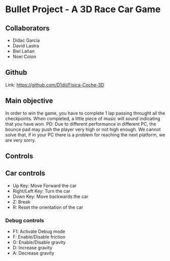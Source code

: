 # Bullet Project - A 3D Race Car Game

## Collaborators
- Dídac García 
- David Lastra
- Biel Lañan
- Noel Colon

## Github
Link: https://github.com/D1dii/Fisica-Coche-3D
## Main objective
In order to win the game, you have to complete 1 lap passing throught all the checkpoints. When completed, a little piece of music will sound indicating that you have won.
PD: Due to different performance in different PC, the bounce pad may push the player very high or not high enough. We cannot solve that, if in your PC there is a problem for reaching the next platform, we are very
sorry.

## Controls
## Car controls
- Up Key: Move Forward the car
- Right/Left Key: Turn the car
- Down Key: Move backwards the car
- Z: Break
- R: Reset the orientation of the car

### Debug controls
- F1: Activate Debug mode
- F: Enable/Disable friction
- G: Enable/Disable gravity
- D: Increase gravity
- A: Decrease gravity
